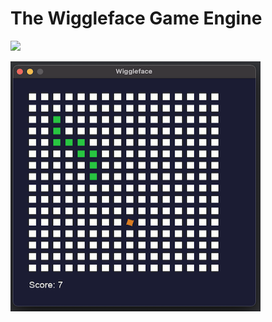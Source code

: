 # The Wiggleface Game Engine

![](animations.gif)

<img src="https://github.com/AZHenley/wiggleface/blob/main/snake.png" height="400" width="400" >
